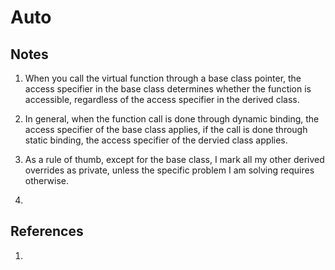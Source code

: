 # Auto

## Notes
1. When you call the virtual function through a base class pointer, the access specifier in the base class determines whether the function is accessible, regardless of the access specifier in the derived class.

2. In general, when the function call is done through dynamic binding, the access specifier of the base class applies, if the call is done through static binding, the access specifier of the dervied class applies. 

3. As a rule of thumb, except for the base class, I mark all my other derived overrides as private, unless the specific problem I am solving requires otherwise. 
   
4. 

## References

1. 

